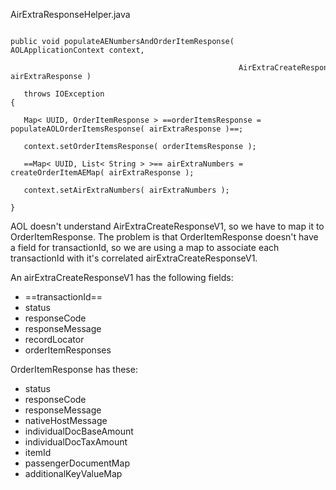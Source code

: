 AirExtraResponseHelper.java

```

public void populateAENumbersAndOrderItemResponse( AOLApplicationContext context,

                                                   AirExtraCreateResponseV1 airExtraResponse )

   throws IOException
{

   Map< UUID, OrderItemResponse > ==orderItemsResponse = populateAOLOrderItemsResponse( airExtraResponse )==;

   context.setOrderItemsResponse( orderItemsResponse );

   ==Map< UUID, List< String > >== airExtraNumbers = createOrderItemAEMap( airExtraResponse );

   context.setAirExtraNumbers( airExtraNumbers );

}
```

AOL doesn't understand AirExtraCreateResponseV1, so we have to map it to OrderItemResponse. The problem is that OrderItemResponse doesn't have a field for transactionId, so we are using a map to associate each transactionId with it's correlated airExtraCreateResponseV1.

An airExtraCreateResponseV1 has the following fields:

- ==transactionId==
- status
- responseCode
- responseMessage
- recordLocator
- orderItemResponses

OrderItemResponse has these:

- status
- responseCode
- responseMessage
- nativeHostMessage
- individualDocBaseAmount
- individualDocTaxAmount
- itemId
- passengerDocumentMap
- additionalKeyValueMap